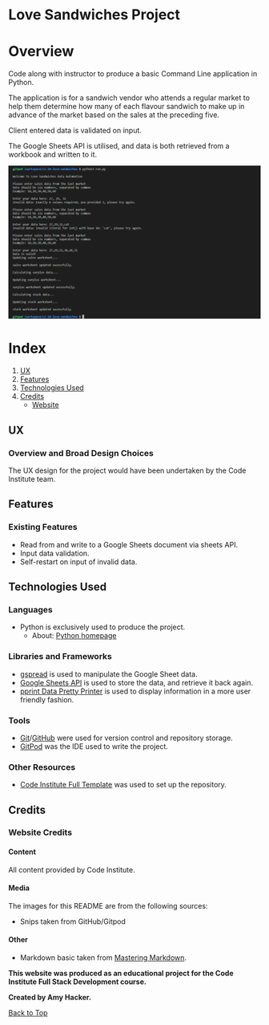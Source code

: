 # **Love Sandwiches Project**

# Overview
Code along with instructor to produce a basic Command Line application in Python.

The application is for a sandwich vendor who attends a regular market to help them determine how many of each flavour sandwich to make up in advance of the market based on the sales at the preceding five.

Client entered data is validated on input.

The Google Sheets API is utilised, and data is both retrieved from a workbook and written to it.

![Screenshot](assets/images/screenshot.png)

# Index
1. [UX](#ux)
1. [Features](#features)
1. [Technologies Used](#technologies-used)
1. [Credits](#credits)
    * [Website](#website-credits)


## UX

### **Overview and Broad Design Choices**
The UX design for the project would have been undertaken by the Code Institute team.

## Features

### **Existing Features**
* Read from and write to a Google Sheets document via sheets API.
* Input data validation.
* Self-restart on input of invalid data.

## Technologies Used

### **Languages**
* Python is exclusively used to produce the project.
  * About: [Python homepage](https://www.python.org/)

### **Libraries and Frameworks**
* [gspread](https://docs.gspread.org/en/latest/) is used to manipulate the Google Sheet data.
* [Google Sheets API](https://developers.google.com/sheets/api/guides/authorizing) is used to store the data, and retrieve it back again.
* [pprint Data Pretty Printer](https://docs.python.org/3/library/pprint.html) is used to display information in a more user friendly fashion.

### **Tools**
* [Git](https://git-scm.com/)/[GitHub](https://github.com/) were used for version control and repository storage.
* [GitPod](https://www.gitpod.io/) was the IDE used to write the project.

### **Other Resources**
* [Code Institute Full Template](https://github.com/Code-Institute-Org/gitpod-full-template) was used to set up the repository.

## Credits

### **Website Credits**

#### Content
All content provided by Code Institute.

#### Media
The images for this README are from the following sources:
* Snips taken from GitHub/Gitpod

#### Other
* Markdown basic taken from [Mastering Markdown](https://guides.github.com/features/mastering-markdown/).

**This website was produced as an educational project for the Code Institute Full Stack Development course.**

**Created by Amy Hacker.**

[Back to Top](#love-sandwiches-project)